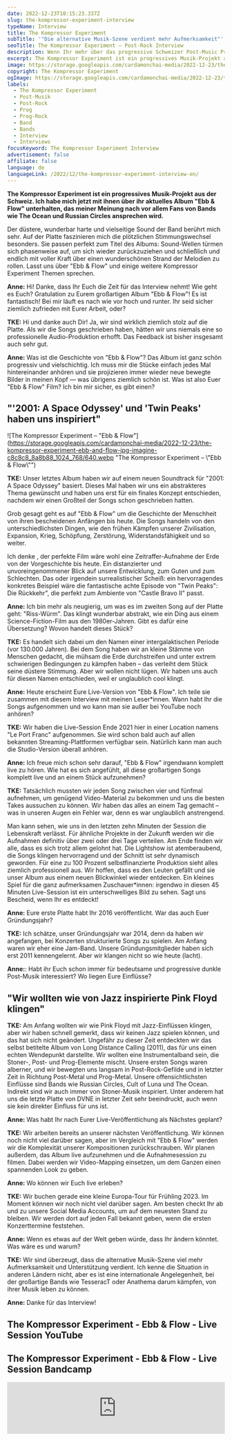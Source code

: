 ```yaml
---
date: 2022-12-23T10:15:23.337Z
slug: the-kompressor-experiment-interview
typeName: Interview
title: The Kompressor Experiment
subTitle: '"Die alternative Musik-Szene verdient mehr Aufmerksamkeit"'
seoTitle: The Kompressor Experiment – Post-Rock Interview
description: Wenn Ihr mehr über das progressive Schweizer Post-Music Projekt The Kompressor Experiment erfahren wollte, solltet Ihr mein Interview lesen!
excerpt: The Kompressor Experiment ist ein progressives Musik-Projekt aus der Schweiz. Ich habe mich jetzt mit ihnen über ihr aktuelles Album "Ebb & Flow" unterhalten, das meiner Meinung nach vor allem Fans von Bands wie The Ocean und Russian Circles ansprechen wird.
image: https://storage.googleapis.com/cardamonchai-media/2022-12-23/the-kompressor-experiment-jpg-imagine-080808_161616_1024_768/640.webp
copyright: The Kompressor Experiment
ogImage: https://storage.googleapis.com/cardamonchai-media/2022-12-23/the-kompressor-experiment-og-jpg-imagine-080808_131313_1200_628/640.webp
labels:
  - The Kompressor Experiment
  - Post-Musik
  - Post-Rock
  - Prog
  - Prog-Rock
  - Band
  - Bands
  - Interview
  - Interviews
focusKeyword: The Kompressor Experiment Interview
advertisement: false
affiliate: false
language: de
languageLink: /2022/12/the-kompressor-experiment-interview-en/
---
```


**The Kompressor Experiment ist ein progressives Musik-Projekt aus der Schweiz. Ich habe mich jetzt mit ihnen über ihr aktuelles Album "Ebb & Flow" unterhalten, das meiner Meinung nach vor allem Fans von Bands wie The Ocean und Russian Circles ansprechen wird.**

Der düstere, wunderbar harte und vielseitige Sound der Band berührt mich sehr. Auf der Platte faszinieren mich die plötzlichen Stimmungswechsel besonders. Sie passen perfekt zum Titel des Albums: Sound-Wellen türmen sich phasenweise auf, um sich wieder zurückzuziehen und schließlich und endlich mit voller Kraft über einen wunderschönen Strand der Melodien zu rollen. Lasst uns über "Ebb & Flow" und einige weitere Kompressor Experiment Themen sprechen.

**Anne:** Hi! Danke, dass Ihr Euch die Zeit für das Interview nehmt! Wie geht es Euch? Gratulation zu Eurem großartigen Album "Ebb & Flow"! Es ist fantastisch! Bei mir läuft es nach wie vor hoch und runter. Ihr seid sicher ziemlich zufrieden mit Eurer Arbeit, oder?

**TKE:** Hi und danke auch Dir! Ja, wir sind wirklich ziemlich stolz auf die Platte. Als wir die Songs geschrieben haben, hätten wir uns niemals eine so professionelle Audio-Produktion erhofft. Das Feedback ist bisher insgesamt auch sehr gut.

**Anne:** Was ist die Geschichte von "Ebb & Flow"? Das Album ist ganz schön progressiv und vielschichtig. Ich muss mir die Stücke einfach jedes Mal hintereinander anhören und sie projizieren immer wieder neue bewegte Bilder in meinen Kopf — was übrigens ziemlich schön ist. Was ist also Euer "Ebb & Flow" Film? Ich bin mir sicher, es gibt einen?

## "'2001: A Space Odyssey' und 'Twin Peaks' haben uns inspiriert"

![The Kompressor Experiment – "Ebb & Flow"](https://storage.googleapis.com/cardamonchai-media/2022-12-23/the-kompressor-experiment-ebb-and-flow-jpg-imagine-c8c8c8_8a8b88_1024_768/640.webp "The Kompressor Experiment – \\"Ebb & Flow\\"")

**TKE:** Unser letztes Album haben wir auf einem neuen Soundtrack für "2001: A Space Odyssey" basiert. Dieses Mal haben wir uns ein abstrakteres Thema gewünscht und haben uns erst für ein finales Konzept entschieden, nachdem wir einen Großteil der Songs schon geschrieben hatten.

Grob gesagt geht es auf "Ebb & Flow" um die Geschichte der Menschheit von ihren bescheidenen Anfängen bis heute. Die Songs handeln von den unterschiedlichsten Dingen, wie den frühen Kämpfen unserer Zivilisation, Expansion, Krieg, Schöpfung, Zerstörung, Widerstandsfähigkeit und so weiter.

Ich denke , der perfekte Film wäre wohl eine Zeitraffer-Aufnahme der Erde von der Vorgeschichte bis heute. Ein distanzierter und unvoreingenommener Blick auf unsere Entwicklung, zum Guten und zum Schlechten. Das oder irgendein surrealistischer Scheiß: ein hervorragendes konkretes Beispiel wäre die fantastische achte Episode von "Twin Peaks": Die Rückkehr", die perfekt zum Ambiente von "Castle Bravo II" passt.

**Anne:** Ich bin mehr als neugierig, um was es im zweiten Song auf der Platte geht: "Riss-Würm". Das klingt wunderbar abstrakt, wie ein Ding aus einem Science-Fiction-Film aus den 1980er-Jahren. Gibt es dafür eine Übersetzung? Wovon handelt dieses Stück?

**TKE:** Es handelt sich dabei um den Namen einer intergalaktischen Periode (vor 130.000 Jahren). Bei dem Song haben wir an kleine Stämme von Menschen gedacht, die mühsam die Erde durchstreifen und unter extrem schwierigen Bedingungen zu kämpfen haben – das verleiht dem Stück seine düstere Stimmung. Aber wir wollen nicht lügen. Wir haben uns auch für diesen Namen entschieden, weil er unglaublich cool klingt.

**Anne:** Heute erscheint Eure Live-Version von "Ebb & Flow". Ich teile sie zusammen mit diesem Interview mit meinen Leser\*innen. Wann habt Ihr die Songs aufgenommen und wo kann man sie außer bei YouTube noch anhören?

**TKE:** Wir haben die Live-Session Ende 2021 hier in einer Location namens "Le Port Franc" aufgenommen. Sie wird schon bald auch auf allen bekannten Streaming-Plattformen verfügbar sein. Natürlich kann man auch die Studio-Version überall anhören.

**Anne:** Ich freue mich schon sehr darauf, "Ebb & Flow" irgendwann komplett live zu hören. Wie hat es sich angefühlt, all diese großartigen Songs komplett live und an einem Stück aufzunehmen?

**TKE:** Tatsächlich mussten wir jeden Song zwischen vier und fünfmal aufnehmen, um genügend Video-Material zu bekommen und uns die besten Takes aussuchen zu können. Wir haben das alles an einem Tag gemacht – was in unseren Augen ein Fehler war, denn es war unglaublich anstrengend.

Man kann sehen, wie uns in den letzten zehn Minuten der Session die Lebenskraft verlässt. Für ähnliche Projekte in der Zukunft werden wir die Aufnahmen definitiv über zwei oder drei Tage verteilen. Am Ende finden wir alle, dass es sich trotz allem gelohnt hat. Die Lightshow ist atemberaubend, die Songs klingen hervorragend und der Schnitt ist sehr dynamisch geworden. Für eine zu 100 Prozent selbstfinanzierte Produktion sieht alles ziemlich professionell aus. Wir hoffen, dass es den Leuten gefällt und sie unser Album aus einem neuen Blickwinkel wieder entdecken. Ein kleines Spiel für die ganz aufmerksamen Zuschauer\*innen: irgendwo in diesen 45 Minuten Live-Session ist ein unterschwelliges Bild zu sehen. Sagt uns Bescheid, wenn Ihr es entdeckt!

**Anne:** Eure erste Platte habt Ihr 2016 veröffentlicht. War das auch Euer Gründungsjahr?

**TKE:** Ich schätze, unser Gründungsjahr war 2014, denn da haben wir angefangen, bei Konzerten strukturierte Songs zu spielen. Am Anfang waren wir eher eine Jam-Band. Unsere Gründungsmitglieder haben sich erst 2011 kennengelernt. Aber wir klangen nicht so wie heute (lacht).

**Anne:**: Habt ihr Euch schon immer für bedeutsame und progressive dunkle Post-Musik interessiert? Wo liegen Eure Einflüsse?

## "Wir wollten wie von Jazz inspirierte Pink Floyd klingen"

**TKE:** Am Anfang wollten wir wie Pink Floyd mit Jazz-Einflüssen klingen, aber wir haben schnell gemerkt, dass wir keinen Jazz spielen können, und das hat sich nicht geändert. Ungefähr zu dieser Zeit entdeckten wir das selbst betitelte Album von Long Distance Calling (2011), das für uns einen echten Wendepunkt darstellte. Wir wollten eine Instrumentalband sein, die Stoner-, Post- und Prog-Elemente mischt. Unsere ersten Songs waren alberner, und wir bewegten uns langsam in Post-Rock-Gefilde und in letzter Zeit in Richtung Post-Metal und Prog-Metal. Unsere offensichtlichsten Einflüsse sind Bands wie Russian Circles, Cult of Luna und The Ocean. Indirekt sind wir auch immer von Stoner-Musik inspiriert. Unter anderem hat uns die letzte Platte von DVNE in letzter Zeit sehr beeindruckt, auch wenn sie kein direkter Einfluss für uns ist.

**Anne:** Was habt Ihr nach Eurer Live-Veröffentlichung als Nächstes geplant?

**TKE:** Wir arbeiten bereits an unserer nächsten Veröffentlichung. Wir können noch nicht viel darüber sagen, aber im Vergleich mit "Ebb & Flow" werden wir die Komplexität unserer Kompositionen zurückschrauben. Wir planen außerdem, das Album live aufzunehmen und die Aufnahmesession zu filmen. Dabei werden wir Video-Mapping einsetzen, um dem Ganzen einen spannenden Look zu geben.

**Anne:** Wo können wir Euch live erleben?

**TKE:** Wir buchen gerade eine kleine Europa-Tour für Frühling 2023. Im Moment können wir noch nicht viel darüber sagen. Am besten checkt Ihr ab und zu unsere Social Media Accounts, um auf dem neuesten Stand zu bleiben. Wir werden dort auf jeden Fall bekannt geben, wenn die ersten Konzerttermine feststehen.

**Anne:** Wenn es etwas auf der Welt geben würde, dass Ihr ändern könntet. Was wäre es und warum?

**TKE:** Wir sind überzeugt, dass die alternative Musik-Szene viel mehr Aufmerksamkeit und Unterstützung verdient. Ich kenne die Situation in anderen Ländern nicht, aber es ist eine internationale Angelegenheit, bei der großartige Bands wie TesseracT oder Anathema darum kämpfen, von ihrer Musik leben zu können.

**Anne:** Danke für das Interview!

## The Kompressor Experiment - Ebb & Flow - Live Session YouTube

<YouTube id="sUlniJKySAA" />

## The Kompressor Experiment - Ebb & Flow - Live Session Bandcamp

<iframe
  style="border: 0; width: 100%; height: 120px;"
  src="https://bandcamp.com/EmbeddedPlayer/album=943880191/size=large/bgcol=ffffff/linkcol=5c9b72/tracklist=false/artwork=small/transparent=true/"
  seamless
>
  <a href="https://kompexp.bandcamp.com/album/ebb-flow-live-session">
    Ebb &amp; Flow - Live Session by The Kompressor Experiment
  </a>
</iframe>

